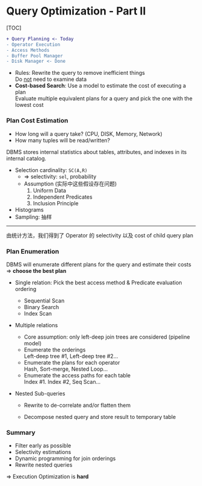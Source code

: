 # Query Optimization - Part II

[TOC]

```diff
+ Query Planning <- Today
- Operator Execution
- Access Methods
- Buffer Pool Manager
- Disk Manager <- Done
```

* Rules: Rewrite the query to remove inefficient things<br/>Do <u>not</u> need to examine data
* **Cost-based Search**: Use a model to estimate the cost of executing  a plan<br/>Evaluate multiple equivalent plans for a query and pick the one with the lowest cost

### Plan Cost Estimation

* How long will a query take? (CPU, DISK, Memory, Network)
* How many tuples will be read/written?

DBMS stores internal statistics about tables, attributes, and indexes in its internal catalog.

* Selection cardinality: `SC(A,R)`
  * => selectivity: `sel`, probability
  * Assumption (实际中这些假设存在问题)
    1. Uniform Data
    2. Independent Predicates
    3. Inclusion Principle
* Histograms
* Sampling: 抽样

---

由统计方法，我们得到了 Operator 的 selectivity 以及 cost of child query plan

### Plan Enumeration

DBMS will enumerate different plans for the query and estimate their costs => **choose the best plan**

* Single relation: Pick the best access method & Predicate evaluation ordering

  * Sequential Scan
  * Binary Search
  * Index Scan

* Multiple relations

  * Core assumption: only left-deep join trees are considered (pipeline model)
  * Enumerate the orderings<br/>Left-deep tree #1, Left-deep tree #2...
  * Enumerate the plans for each operator<br/>Hash, Sort-merge, Nested Loop...
  * Enumerate the access paths for each table<br/>Index #1. Index #2, Seq Scan...

* Nested Sub-queries

  * Rewrite to de-correlate and/or flatten them

  * Decompose nested query and store result to temporary table

### Summary

* Filter early as possible
* Selectivity estimations
* Dynamic programming for join orderings
* Rewrite nested queries

=> Execution Optimization is **hard**

